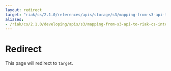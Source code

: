 ```yaml
---
layout: redirect
target: "riak/cs/2.1.0/references/apis/storage/s3/mapping-from-s3-api-to-riak-cs-internal-api"
aliases:
- /riak/cs/2.1.0/developing/apis/s3/mapping-from-s3-api-to-riak-cs-internal-api
---
```


# Redirect

This page will redirect to `target`.
